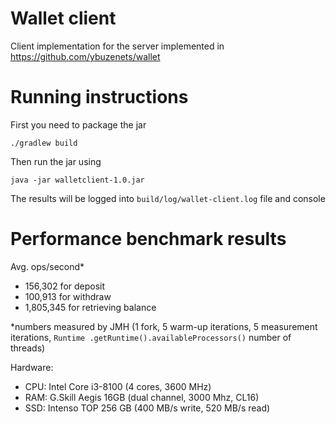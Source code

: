 # Wallet client #

Client implementation for the server implemented in https://github.com/ybuzenets/wallet

# Running instructions #

First you need to package the jar
```
./gradlew build
```
Then run the jar using
```
java -jar walletclient-1.0.jar
```
The results will be logged into `build/log/wallet-client.log` file and console

# Performance benchmark results #

Avg. ops/second*
* 156,302 for deposit
* 100,913 for withdraw
* 1,805,345 for retrieving balance

*numbers measured by JMH (1 fork, 5 warm-up iterations, 5 measurement iterations, `Runtime
.getRuntime().availableProcessors()` number of threads)

Hardware:
* CPU: Intel Core i3-8100 (4 cores, 3600 MHz)
* RAM: G.Skill Aegis 16GB (dual channel, 3000 Mhz, CL16)
* SSD: Intenso TOP 256 GB (400 MB/s write, 520 MB/s read)
